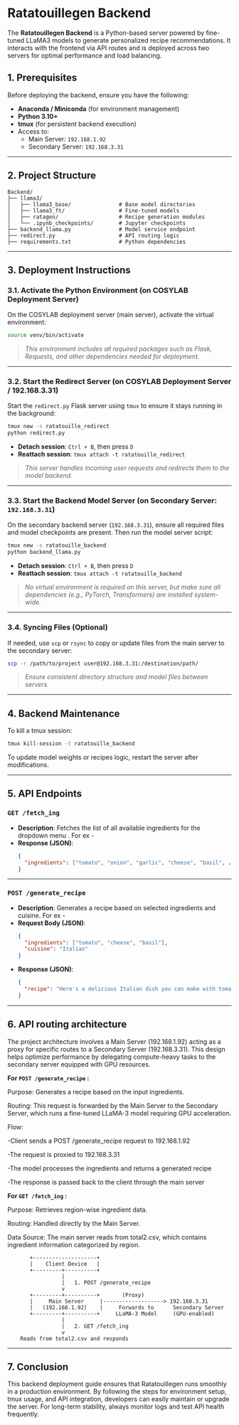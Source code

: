 # Ratatouillegen Backend

The **Ratatouillegen Backend** is a Python-based server powered by fine-tuned LLaMA3 models to generate personalized recipe recommendations. It interacts with the frontend via API routes and is deployed across two servers for optimal performance and load balancing.

## 1. Prerequisites

Before deploying the backend, ensure you have the following:

- **Anaconda / Miniconda** (for environment management)
- **Python 3.10+**
- **tmux** (for persistent backend execution)
- Access to:
  - Main Server: `192.168.1.92`
  - Secondary Server: `192.168.3.31`

---

## 2. Project Structure

```
Backend/
├── llama3/
│   ├── llama3_base/               # Base model directories
│   ├── llama3_ft/                 # Fine-tuned models
│   ├── ratagen/                   # Recipe generation modules
│   └── .ipynb_checkpoints/        # Jupyter checkpoints
├── backend_llama.py               # Model service endpoint
├── redirect.py                    # API routing logic
├── requirements.txt               # Python dependencies
```

---

## 3. Deployment Instructions

### 3.1. Activate the Python Environment (on COSYLAB Deployment Server)

On the COSYLAB deployment server (main server), activate the virtual environment:

```sh
source venv/bin/activate
```

> _This environment includes all required packages such as Flask, Requests, and other dependencies needed for deployment._

---

### 3.2. Start the Redirect Server (on COSYLAB Deployment Server / 192.168.3.31)

Start the `redirect.py` Flask server using `tmux` to ensure it stays running in the background:

```sh
tmux new -s ratatouille_redirect
python redirect.py
```

- **Detach session**: `Ctrl + B`, then press `D`
- **Reattach session**: `tmux attach -t ratatouille_redirect`

> _This server handles incoming user requests and redirects them to the model backend._

---

### 3.3. Start the Backend Model Server (on Secondary Server: `192.168.3.31`)

On the secondary backend server (`192.168.3.31`), ensure all required files and model checkpoints are present. Then run the model server script:

```sh
tmux new -s ratatouille_backend
python backend_llama.py
```

- **Detach session**: `Ctrl + B`, then press `D`
- **Reattach session**: `tmux attach -t ratatouille_backend`

> _No virtual environment is required on this server, but make sure all dependencies (e.g., PyTorch, Transformers) are installed system-wide._

---

### 3.4. Syncing Files (Optional)

If needed, use `scp` or `rsync` to copy or update files from the main server to the secondary server:

```sh
scp -r /path/to/project user@192.168.3.31:/destination/path/
```

> _Ensure consistent directory structure and model files between servers._

---

## 4. Backend Maintenance

To kill a tmux session:

```sh
tmux kill-session -t ratatouille_backend
```

To update model weights or recipes logic, restart the server after modifications.

---

## 5. API Endpoints

### `GET /fetch_ing`

- **Description**: Fetches the list of all available ingredients for the dropdown menu . For ex -
- **Response (JSON)**:
  ```json
  {
    "ingredients": ["tomato", "onion", "garlic", "cheese", "basil", ...]
  }
  ```

---

### `POST /generate_recipe`

- **Description**: Generates a recipe based on selected ingredients and cuisine. For ex -
- **Request Body (JSON)**:
  ```json
  {
    "ingredients": ["tomato", "cheese", "basil"],
    "cuisine": "Italian"
  }
  ```
- **Response (JSON)**:
  ```json
  {
    "recipe": "Here's a delicious Italian dish you can make with tomato, cheese, and basil..."
  }
  ```

---

## 6. API routing architecture


The project architecture involves a Main Server (192.168.1.92) acting as a proxy for specific routes to a Secondary Server (192.168.3.31). This design helps optimize performance by delegating compute-heavy tasks to the secondary server equipped with GPU resources.
 
**For `POST /generate_recipe` :**

Purpose: Generates a recipe based on the input ingredients.

Routing: This request is forwarded by the Main Server to the Secondary Server, which runs a fine-tuned LLaMA-3 model requiring GPU acceleration.

Flow:

-Client sends a POST /generate_recipe request to 192.168.1.92

-The request is proxied to 192.168.3.31

-The model processes the ingredients and returns a generated recipe

-The response is passed back to the client through the main server

**For `GET /fetch_ing` :**

Purpose: Retrieves region-wise ingredient data.

Routing: Handled directly by the Main Server.

Data Source: The main server reads from total2.csv, which contains ingredient information categorized by region.


           +--------------------+                  
           |    Client Device   |                  
           +---------+----------+                  
                     |                                  
                     |   1. POST /generate_recipe       
                     v                                  
           +---------+----------+       (Proxy)        
           |     Main Server     |-------------------> 192.168.3.31
           |   (192.168.1.92)    |     Forwards to      Secondary Server
           +---------+----------+     LLaMA-3 Model     (GPU-enabled)
                     |                                  
                     |   2. GET /fetch_ing             
                     v                                  
        Reads from total2.csv and responds              






---

## 7. Conclusion

This backend deployment guide ensures that Ratatouillegen runs smoothly in a production environment. By following the steps for environment setup, tmux usage, and API integration, developers can easily maintain or upgrade the server. For long-term stability, always monitor logs and test API health frequently.
